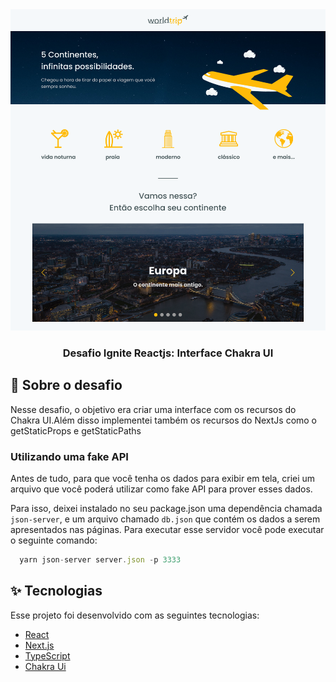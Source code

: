 <div align="center">
  <img src="./Home.png">
</div>
<h3 align="center">Desafio Ignite Reactjs: Interface Chakra UI</h3>

## :rocket: Sobre o desafio

Nesse desafio, o objetivo era criar uma interface com os recursos do Chakra UI.Além disso implementei também os recursos do NextJs como o getStaticProps e getStaticPaths

### Utilizando uma fake API

Antes de tudo, para que você tenha os dados para exibir em tela, criei um arquivo que você poderá utilizar como fake API para prover esses dados.

Para isso, deixei instalado no seu package.json uma dependência chamada `json-server`, e um arquivo chamado `db.json` que contém os dados a serem apresentados nas páginas. Para executar esse servidor você pode executar o seguinte comando:

```js
  yarn json-server server.json -p 3333
```
## ✨ Tecnologias

Esse projeto foi desenvolvido com as seguintes tecnologias:

- [React](https://reactjs.org)
- [Next.js](https://nextjs.org/)
- [TypeScript](https://www.typescriptlang.org/)
- [Chakra Ui](https://chakra-ui.com/)
